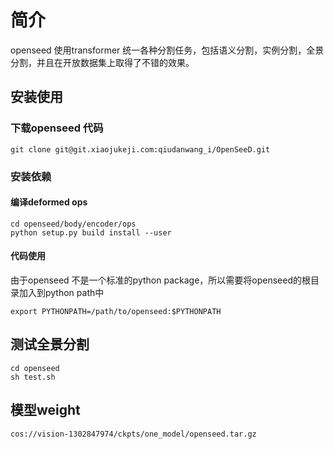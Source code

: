 # 简介
openseed 使用transformer 统一各种分割任务，包括语义分割，实例分割，全景分割，并且在开放数据集上取得了不错的效果。

## 安装使用
### 下载openseed 代码

```
git clone git@git.xiaojukeji.com:qiudanwang_i/OpenSeeD.git
```
### 安装依赖
#### 编译deformed  ops
```
cd openseed/body/encoder/ops
python setup.py build install --user
```
#### 代码使用
由于openseed 不是一个标准的python package，所以需要将openseed的根目录加入到python path中
```
export PYTHONPATH=/path/to/openseed:$PYTHONPATH
```
## 测试全景分割
```
cd openseed
sh test.sh
```

## 模型weight
```
cos://vision-1302847974/ckpts/one_model/openseed.tar.gz
```

